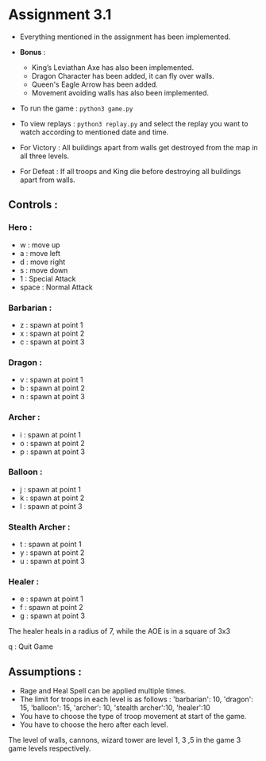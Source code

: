 # Assignment 3.1

- Everything mentioned in the assignment has been implemented.
- **Bonus** :
    - King’s Leviathan Axe has also been implemented.
    - Dragon Character has been added, it can fly over walls.
    - Queen's Eagle Arrow has been added.
    - Movement avoiding walls has also been implemented.

- To run the game : `python3 game.py`
- To view replays : `python3 replay.py`  and select the replay you want to watch according to mentioned date and time.
- For Victory : All buildings apart from walls get destroyed from the map in all three levels.
- For Defeat : If all troops and King die before destroying all buildings apart from walls.

## Controls :

### Hero :

- w : move up
- a : move left
- d : move right
- s : move down
- 1 : Special Attack
- space : Normal Attack

### Barbarian :

- z : spawn at point 1
- x : spawn at point 2
- c : spawn at point 3

### Dragon :

- v : spawn at point 1
- b : spawn at point 2
- n : spawn at point 3

### Archer :

- i : spawn at point 1
- o : spawn at point 2
- p : spawn at point 3

### Balloon :

- j : spawn at point 1
- k : spawn at point 2
- l : spawn at point 3

### Stealth Archer :

- t : spawn at point 1
- y : spawn at point 2
- u : spawn at point 3

### Healer :

- e : spawn at point 1
- f : spawn at point 2
- g : spawn at point 3

The healer heals in a radius of 7, while the AOE is in a square of 3x3

q : Quit Game

## Assumptions :

- Rage and Heal Spell can be applied multiple times.
- The limit for troops in each level is as follows :
    'barbarian': 10,
    'dragon': 15,
    'balloon': 15,
    'archer': 10,
    'stealth archer':10,
    'healer':10
- You have to choose the type of troop movement at start of the game.
- You have to choose the hero after each level.

The level of walls, cannons, wizard tower are level 1, 3 ,5 in the game 3 game levels respectively.